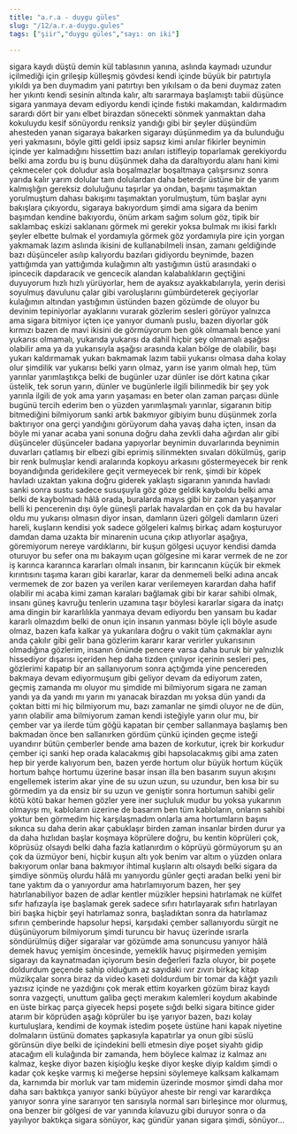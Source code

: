 ```yaml
---
title: "a.r.a - duygu güles"
slug: "/12/a.r.a-duygu.gules"
tags: ["şiir","duygu güles","sayı: on iki"]

---
```

sigara kaydı düştü demin kül tablasının yanına, aslında kaymadı uzundur
içilmediği için grileşip külleşmiş gövdesi kendi içinde büyük bir
patırtıyla yıkıldı ya ben duymadım yani patırtıyı ben yıkılsam o da beni
duymaz zaten her yıkıntı kendi sesinin altında kalır, altı sararmaya
başlamıştı tabii düşünce sigara yanmaya devam ediyordu kendi içinde
fıstıki makamdan, kaldırmadım sarardı dört bir yanı elbet birazdan
sönecekti sönmek yanmaktan daha kokuluydu kesif sönüyordu renksiz
yandığı gibi bir şeyler düşündüm ahesteden yanan sigaraya bakarken
sigarayı düşünmedim ya da bulunduğu yeri yakmasını, böyle gitti geldi
ipsiz sapsız kimi anılar fikirler beynimin içinde yer kalmadığını
hissettim bazı anıları istifleyip toparlamak gerekiyordu belki ama zordu
bu iş bunu düşünmek daha da daraltıyordu alanı hani kimi çekmeceler çok
doludur asla boşalmazlar boşaltmaya çalışırsınız sonra yarıda kalır
yarım dolular tam dolulardan daha beterdir üstüne bir de yarım
kalmışlığın gereksiz doluluğunu taşırlar ya ondan, başımı taşımaktan
yorulmuştum dahası bakışımı taşımaktan yorulmuştum, tüm başlar aynı
bakışlara çıkıyordu, sigaraya bakıyordum şimdi ama sigara da benim
başımdan kendine bakıyordu, önüm arkam sağım solum göz, tipik bir
saklambaç eskizi saklananı görmek mi gerekir yoksa bulmak mı ikisi
farklı şeyler elbette bulmak el yordamıyla görmek göz yordamıyla pire
için yorgan yakmamak lazım aslında ikisini de kullanabilmeli insan,
zamanı geldiğinde bazı düşünceler asılıp kalıyordu bazıları gidiyordu
beynimde, bazen yattığımda yan yattığımda kulağımın altı yastığımın üstü
arasındaki o ipincecik dapdaracık ve gencecik alandan kalabalıkların
geçtiğini duyuyorum hızlı hızlı yürüyorlar, hem de ayaksız
ayakkabılarıyla, yerin derisi soyulmuş davulunu çalar gibi varoluşlarını
gümbürdeterek geçiyorlar kulağımın altından yastığımın üstünden bazen
gözümde de oluyor bu devinim tepiniyorlar ayaklarını vurarak gözlerim
sesleri görüyor yalnızca ama sigara bitmiyor içten içe yanıyor dumanlı
puslu, bazen diyorlar gök kırmızı bazen de mavi ikisini de görmüyorum
ben gök olmamalı bence yani yukarısı olmamalı, yukarıda yukarısı da
dahil hiçbir şey olmamalı aşağısı olabilir ama ya da yukarısıyla aşağısı
arasında kalan bölge de olabilir, başı yukarı kaldırmamak yukarı
bakmamak lazım tabii yukarısı olmasa daha kolay olur şimdilik var
yukarısı belki yarın olmaz, yarın ise yarım olmalı hep, tüm yarınlar
yarımlaştıkça belki de bugünler uzar dünler ise dört katına çıkar
üstelik, tek sorun yarın, dünler ve bugünlerle ilgili bilinmedik bir şey
yok yarınla ilgili de yok ama yarın yaşaması en beter olan zaman parçası
dünle bugünü tercih ederim ben o yüzden yarımlaşmalı yarınlar, sigaranın
bitip bitmediğini bilmiyorum sanki artık bakmıyor gibiyim bunu düşünmek
zorla baktırıyor ona gerçi yandığını görüyorum daha yavaş daha içten,
insan da böyle mi yanar acaba yani sonuna doğru daha zevkli daha ağırdan
alır gibi düşünceler düşünceler badana yapıyorlar beynimin duvarlarında
beynimin duvarları çatlamış bir elbezi gibi eprimiş silinmekten sıvaları
dökülmüş, garip bir renk bulmuşlar kendi aralarında kopkoyu arkasını
göstermeyecek bir renk boyandığında geridekilere geçit vermeyecek bir
renk, şimdi bir köpek havladı uzaktan yakına doğru giderek yaklaştı
sigaranın yanında havladı sanki sonra sustu sadece susuşuyla göz göze
geldik kayboldu belki ama belki de kaybolmadı hâlâ orada, buralarda
mayıs gibi bir zaman yaşanıyor belli ki pencerenin dışı öyle güneşli
parlak havalardan en çok da bu havalar oldu mu yukarısı olmasın diyor
insan, damların üzeri gölgeli damların üzeri hareli, kuşların kendisi
yok sadece gölgeleri kalmış birkaç adam koşturuyor damdan dama uzakta
bir minarenin ucuna çıkıp atlıyorlar aşağıya, göremiyorum nereye
vardıklarını, bir kuşun gölgesi uçuyor kendisi damda oturuyor bu sefer
ona mı bakayım uçan gölgesine mi karar vermek de ne zor iş karınca
kararınca kararları olmalı insanın, bir karıncanın küçük bir ekmek
kırıntısını taşıma kararı gibi kararlar, karar da denmemeli belki adına
ancak vermemek de zor bazen ya verilen karar verilemeyen karardan daha
hafif olabilir mi acaba kimi zaman karaları bağlamak gibi bir karar
sahibi olmak, insanı güneş kavruğu tenlerin uzamına taşır böylesi
kararlar sigara da inatçı ama dingin bir kararlılıkla yanmaya devam
ediyordu ben yansam bu kadar kararlı olmazdım belki de onun için insanın
yanması böyle içli böyle asude olmaz, bazen kafa kalkar ya yukarılara
doğru o vakit tüm çakmaklar aynı anda çakılır gibi gelir bana gözlerim
kararır karar verirler yukarısının olmadığına gözlerim, insanın önünde
pencere varsa daha buruk bir yalnızlık hissediyor dışarısı içeriden hep
daha tizden çınlıyor içerinin sesleri pes, gözlerimi kapatıp bir an
sallanıyorum sonra açtığımda yine pencereden bakmaya devam ediyormuşum
gibi geliyor devam da ediyorum zaten, geçmiş zamanda mı oluyor mu
şimdide mi bilmiyorum sigara ne zaman yandı ya da yandı mı yarın mı
yanacak birazdan mı yoksa dün yandı da çoktan bitti mi hiç bilmiyorum
mu, bazı zamanlar ne şimdi oluyor ne de dün, yarın olabilir ama
bilmiyorum zaman kendi isteğiyle yarın olur mu, bir çember var ya ilerde
tüm göğü kapatan bir çember sallanmaya başlamış ben bakmadan önce ben
sallanırken gördüm çünkü içinden geçme isteği uyandırır bütün çemberler
bende ama bazen de korkutur, içrek bir korkudur çember içi sanki hep
orada kalacakmış gibi hapsolacakmış gibi ama zaten hep bir yerde
kalıyorum ben, bazen yerde hortum olur büyük hortum küçük hortum bahçe
hortumu üzerine basar insan illa ben basarım suyun akışını engellemek
isterim akar yine de su uzun uzun, su uzundur, ben kısa bir su görmedim
ya da ensiz bir su uzun ve geniştir sonra hortumun sahibi gelir kötü
kötü bakar hemen gözler yere iner suçluluk mudur bu yoksa yukarının
olmayışı mı, kabloların üzerine de basarım ben tüm kabloların, onların
sahibi yoktur ben görmedim hiç karşılaşmadım onlarla ama hortumların
başını sıkınca su daha derin akar çabuklaşır birden zaman insanlar
birden durur ya da daha hızlıdan başlar koşmaya köprülere doğru, bu
kentin köprüleri çok, köprüsüz olsaydı belki daha fazla katlanırdım o
köprüyü görmüyorum şu an çok da üzmüyor beni, hiçbir kuşun altı yok
benim var altım o yüzden onlara bakıyorum onlar bana bakmıyor ihtimal
kuşların altı olsaydı belki sigara da şimdiye sönmüş olurdu hâlâ mı
yanıyordu günler geçti aradan belki yeni bir tane yaktım da o yanıyordur
ama hatırlamıyorum bazen, her şey hatırlanabiliyor bazen de adlar
kentler müzikler hepsini hatırlamak ne külfet sıfır hafızayla işe
başlamak gerek sadece sıfırı hatırlayarak sıfırı hatırlayan biri başka
hiçbir şeyi hatırlamaz sonra, başladıktan sonra da hatırlamaz sıfırın
çemberinde hapsolur hepsi, karşıdaki çember sallanıyordu sürgit ne
düşünüyorum bilmiyorum şimdi turuncu bir havuç üzerinde ısrarla
söndürülmüş diğer sigaralar var gözümde ama sonuncusu yanıyor hâlâ demek
havuç yemişim öncesinde, yemeklik havuç pişirmeden yemişim sigarayı da
kaynatmadan içiyorum besin değerleri fazla oluyor, bir poşete doldurdum
geçende sahip olduğum az sayıdaki ıvır zıvırı birkaç kitap müzikçalar
sonra biraz da video kaseti doldurdum bir tomar da kâğıt yazılı yazısız
içinde ne yazdığını çok merak ettim koyarken gözüm biraz kaydı sonra
vazgeçti, unuttum galiba geçti merakım kalemleri koydum akabinde en üste
birkaç parça giyecek hepsi poşete sığdı belki sigara bitince gider
atarım bir köprüden aşağı köprüler bu işe yarıyor bazen, bazı kolay
kurtuluşlara, kendimi de koymak istedim poşete üstüne hani kapak
niyetine dolmaların üstünü domates şapkasıyla kapatırlar ya onun gibi
süslü görünsün diye belki de içindekini belli etmesin diye poşet siyahtı
gidip atacağım eli kulağında bir zamanda, hem böylece kalmaz iz kalmaz
anı kalmaz, keşke diyor bazen kişioğlu keşke diyor keşke diyip kaldım
şimdi o kadar çok keşke varmış ki meğerse hepsini söylemeye kalksam
kalkamam da, karnımda bir morluk var tam midemin üzerinde mosmor şimdi
daha mor daha sarı baktıkça yanıyor sanki büyüyor aheste bir rengi var
karardıkça yanıyor sonra yine sararıyor ten sarısıyla normal sarı
birleşince mor olurmuş, ona benzer bir gölgesi de var yanında kılavuzu
gibi duruyor sonra o da yayılıyor baktıkça sigara sönüyor, kaç gündür
yanan sigara şimdi, sönüyor...

